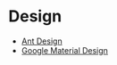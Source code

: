 # Design

- [Ant Design](https://ant.design/)
- [Google Material Design](https://material.io/design/)

